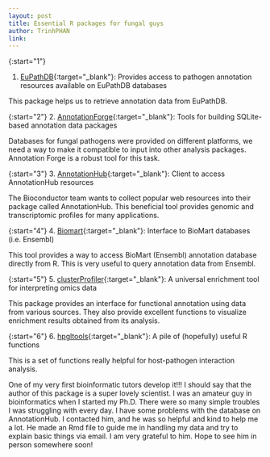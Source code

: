 ```yaml
---
layout: post
title: Essential R packages for fungal guys
author: TrinhPHAN 
link: 
---
```


{:start="1"}
1.  [EuPathDB](https://bioconductor.org/packages/release/data/annotation/html/EuPathDB.html){:target="_blank"}: Provides access to pathogen annotation resources available on EuPathDB databases

This package helps us to retrieve annotation data from EuPathDB.

{:start="2"}
2.  [AnnotationForge](https://bioconductor.org/packages/3.15/bioc/html/AnnotationForge.html){:target="_blank"}: Tools for building SQLite-based annotation data packages

Databases for fungal pathogens were provided on different platforms, we need a way to make it compatible to input into other analysis packages. Annotation Forge is a robust tool for this task.

{:start="3"}
3.  [AnnotationHub](https://bioconductor.org/packages/release/bioc/html/AnnotationHub.html){:target="_blank"}: Client to access AnnotationHub resources

The Bioconductor team wants to collect popular web resources into their package called AnnotationHub. This beneficial tool provides genomic and transcriptomic profiles for many applications.

{:start="4"}
4.  [Biomart](https://bioconductor.org/packages/release/bioc/html/biomaRt.html){:target="_blank"}: Interface to BioMart databases (i.e. Ensembl)

This tool provides a way to access BioMart (Ensembl) annotation database directly from R. This is very useful to query annotation data from Ensembl.

{:start="5"}
5.  [clusterProfiler](https://bioconductor.org/packages/release/bioc/html/clusterProfiler.html){:target="_blank"}: A universal enrichment tool for interpreting omics data

  This package provides an interface for functional annotation using data from various sources. They also provide excellent functions to visualize enrichment results obtained from its analysis.

{:start="6"}
6.  [hpgltools](https://rdrr.io/github/elsayed-lab/hpgltools/){:target="_blank"}: A pile of (hopefully) useful R functions

This is a set of functions really helpful for host-pathogen interaction analysis.

One of my very first bioinformatic tutors develop it!!! I should say that the author of this package is a super lovely scientist. I was an amateur guy in bioinformatics when I started my Ph.D. There were so many simple troubles I was struggling with every day. I have some problems with the database on AnnotationHub. I contacted him, and he was so helpful and kind to help me a lot. He made an Rmd file to guide me in handling my data and try to explain basic things via email. I am very grateful to him. Hope to see him in person somewhere soon!